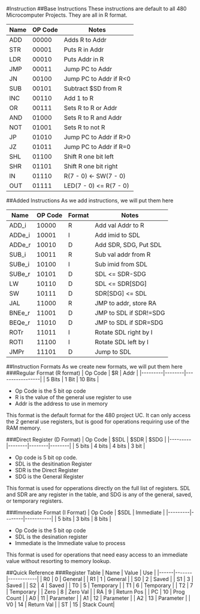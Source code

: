 #Instruction 
##Base Instructions
These instructions are default to all 480 Microcomputer Projects.
They are all in R format.  


| Name  | OP Code | Notes                  |
|-------|---------|------------------------|
| ADD   | 00000   | Adds R to Addr         |
| STR   | 00001   | Puts R in Addr         |
| LDR   | 00010   | Puts Addr in R         |
| JMP   | 00011   | Jump PC to Addr        |
| JN    | 00100   | Jump PC to Addr if R<0 |
| SUB   | 00101   | Subtract $SD from R    |
| INC   | 00110   | Add 1 to R             |
| OR    | 00111   | Sets R to R or Addr    |
| AND   | 01000   | Sets R to R and Addr   |
| NOT   | 01001   | Sets R to not R        |
| JP    | 01010   | Jump PC to Addr if R>0 |
| JZ    | 01011   | Jump PC to Addr if R=0 |
| SHL   | 01100   | Shift R one bit left   |
| SHR   | 01101   | Shift R one bit right  |
| IN    | 01110   | R(7 - 0) <- SW(7 - 0)  |
| OUT   | 01111   | LED(7 - 0) <= R(7 - 0) |

##Added Instructions
As we add instructions, we will put them here


| Name   | OP Code | Format |Notes                  |
|--------|---------|--------|-----------------------|
| ADD_i  | 10000   | R      | Add val Addr to R     |
| ADDe_i | 10001   | I      | Add imid to SDL       |
| ADDe_r | 10010   | D      | Add SDR, SDG, Put SDL |
| SUB_i  | 10011   | R      | Sub val addr from R   |
| SUBe_i | 10100   | I      | Sub imid from SDL     |
| SUBe_r | 10101   | D      | SDL <= SDR-SDG        |
| LW     | 10110   | D      | SDL <= SDR[SDG]       |
| SW     | 10111   | D      | SDR[SDG] <= SDL       |
| JAL    | 11000   | R      | JMP to addr, store RA |
| BNEe_r | 11001   | D      | JMP to SDL if SDR!=SDG|
| BEQe_r | 11010   | D      | JMP to SDL if SDR=SDG |
| ROTr   | 11011   | I      | Rotate SDL right by I |
| ROTl   | 11100   | I      | Rotate SDL left by I  |
| JMPr   | 11101   | D      | Jump to SDL           |
  
##Instruction Formats
As we create new formats, we will put them here
###Regular Format (R format)
| Op Code | $R     | Addr            |
|---------|--------|-----------------|
| 5 Bits  | 1 Bit  | 10 Bits         |

- Op Code is the 5 bit op code
- R is the value of the general use register to use
- Addr is the address to use in memory

This format is the default format for the 480 project UC. It can only access the 2 general use registers, but is good for operations requiring use of the RAM memory.  

###Direct Register (D Format)
| Op Code | $SDL   | $SDR   | $SDG   | 
|---------|--------|--------|--------|
| 5 bits  | 4 bits | 4 bits | 3 bit  |

- Op code is 5 bit op code.  
- SDL is the desitination Register  
- SDR is the Direct Register  
- SDG is the General Register  

This format is used for opperations directly on the full list of registers. SDL and SDR are any register in the table, and SDG is any of the general, saved, or temporary registers.  

###Immediate Format (I Format)
| Op Code | $SDL   | Immediate |
|---------|--------|-----------|
| 5 bits  | 3 bits | 8 bits    |

- Op Code is the 5 bit op code
- SDL is the desination register
- Immediate is the Immediate value to process

This format is used for operations that need easy access to an immediate value without resorting to memory lookup.  

##Quick Reference
###Register Table
| Name | Value | Use        |
|------|-------|------------|
| R0   | 0     | General    |
| R1   | 1     | General    |
| S0   | 2     | Saved      |
| S1   | 3     | Saved      |
| S2   | 4     | Saved      |
| T0   | 5     | Temporary  |
| T1   | 6     | Temporary  |
| T2   | 7     | Temporary  |
| Zero | 8     | Zero Val   |
| RA   | 9     | Return Pos |
| PC   | 10    | Prog Count |
| A0   | 11    | Parameter  |
| A1   | 12    | Parameter  |
| A2   | 13    | Parameter  |
| V0   | 14    | Return Val |
| ST   | 15    | Stack Count|
